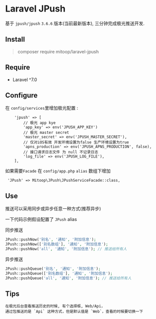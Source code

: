 # Laravel JPush
基于 `jpush/jpush` `3.6.6` 版本(当前最新版本), 三分钟完成极光推送开发.

## Install
> composer require mitoop/laravel-jpush

## Require
- Laravel ^7.0

## Configure
在 `config/services`里增加极光配置 : 
```
    'jpush' => [
        // 极光 app kye 
        'app_key' => env('JPUSH_APP_KEY') 
        // 极光 master secret
        'master_secret' => env('JPUSH_MASTER_SECRET'), 
        // 仅对iOS有效 开发环境设置为false 生产环境设置为true
        'apns_production' => env('JPUSH_APNS_PRODUCTION', false), 
        // 接口请求日志文件 为 null 不记录日志
        'log_file' => env('JPUSH_LOG_FILE'), 
    ],
```

如果需要`Facade` 在 `config/app.php` `alias` 数组下增加 

` 'JPush' => Mitoop\JPush\JPushServiceFacade::class,`

## Use
推送可以采用同步或异步任意一种方式(推荐异步)

一下代码示例假设配置了 `JPush` alias

    
同步推送
```php
JPush::pushNow('别名', '通知', '附加信息');
JPush::pushNow(['别名数组'], '通知', '附加信息');
JPush::pushNow('all', '通知', '附加信息'); // 推送给所有人
```

异步推送
```php
JPush::pushQueue('别名', '通知', '附加信息');
JPush::pushQueue(['别名数组'], '通知', '附加信息');
JPush::pushQueue('all', '通知', '附加信息'); // 推送给所有人
```

## Tips
```
在极光后台查看推送历史的时候, 有个选择框, Web/Api，
通过包推送的是 `Api` 这种方式，但是默认值是 `Web`，查看的时候要切换一下
```
